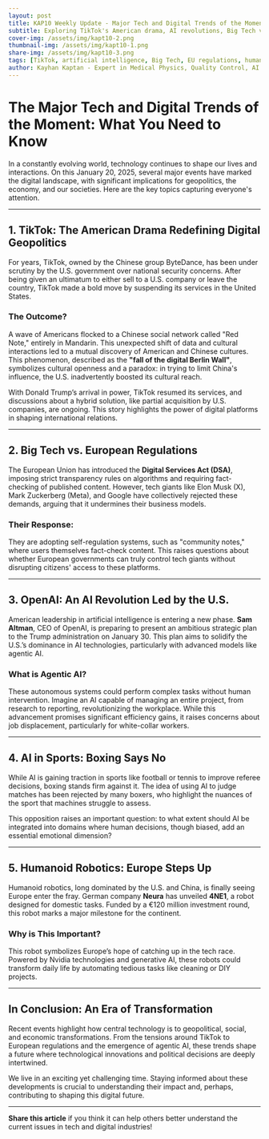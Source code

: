 ```yaml
---
layout: post
title: KAP10 Weekly Update - Major Tech and Digital Trends of the Moment
subtitle: Exploring TikTok's American drama, AI revolutions, Big Tech vs. EU regulations, and humanoid robotics
cover-img: /assets/img/kapt10-2.png
thumbnail-img: /assets/img/kapt10-1.png
share-img: /assets/img/kapt10-3.png
tags: [TikTok, artificial intelligence, Big Tech, EU regulations, humanoid robotics, OpenAI, digital geopolitics]
author: Kayhan Kaptan - Expert in Medical Physics, Quality Control, AI and Digital Transformation
---
```


# The Major Tech and Digital Trends of the Moment: What You Need to Know

In a constantly evolving world, technology continues to shape our lives and interactions. On this January 20, 2025, several major events have marked the digital landscape, with significant implications for geopolitics, the economy, and our societies. Here are the key topics capturing everyone's attention.

---

## **1. TikTok: The American Drama Redefining Digital Geopolitics**

For years, TikTok, owned by the Chinese group ByteDance, has been under scrutiny by the U.S. government over national security concerns. After being given an ultimatum to either sell to a U.S. company or leave the country, TikTok made a bold move by suspending its services in the United States.

### **The Outcome?**  
A wave of Americans flocked to a Chinese social network called "Red Note," entirely in Mandarin. This unexpected shift of data and cultural interactions led to a mutual discovery of American and Chinese cultures. This phenomenon, described as the **"fall of the digital Berlin Wall"**, symbolizes cultural openness and a paradox: in trying to limit China's influence, the U.S. inadvertently boosted its cultural reach.

With Donald Trump’s arrival in power, TikTok resumed its services, and discussions about a hybrid solution, like partial acquisition by U.S. companies, are ongoing. This story highlights the power of digital platforms in shaping international relations.

---

## **2. Big Tech vs. European Regulations**

The European Union has introduced the **Digital Services Act (DSA)**, imposing strict transparency rules on algorithms and requiring fact-checking of published content. However, tech giants like Elon Musk (X), Mark Zuckerberg (Meta), and Google have collectively rejected these demands, arguing that it undermines their business models.

### **Their Response:**
They are adopting self-regulation systems, such as "community notes," where users themselves fact-check content. This raises questions about whether European governments can truly control tech giants without disrupting citizens' access to these platforms.

---

## **3. OpenAI: An AI Revolution Led by the U.S.**

American leadership in artificial intelligence is entering a new phase. **Sam Altman**, CEO of OpenAI, is preparing to present an ambitious strategic plan to the Trump administration on January 30. This plan aims to solidify the U.S.’s dominance in AI technologies, particularly with advanced models like agentic AI.

### **What is Agentic AI?**
These autonomous systems could perform complex tasks without human intervention. Imagine an AI capable of managing an entire project, from research to reporting, revolutionizing the workplace. While this advancement promises significant efficiency gains, it raises concerns about job displacement, particularly for white-collar workers.

---

## **4. AI in Sports: Boxing Says No**

While AI is gaining traction in sports like football or tennis to improve referee decisions, boxing stands firm against it. The idea of using AI to judge matches has been rejected by many boxers, who highlight the nuances of the sport that machines struggle to assess.

This opposition raises an important question: to what extent should AI be integrated into domains where human decisions, though biased, add an essential emotional dimension?

---

## **5. Humanoid Robotics: Europe Steps Up**

Humanoid robotics, long dominated by the U.S. and China, is finally seeing Europe enter the fray. German company **Neura** has unveiled **4NE1**, a robot designed for domestic tasks. Funded by a €120 million investment round, this robot marks a major milestone for the continent.

### **Why is This Important?**
This robot symbolizes Europe’s hope of catching up in the tech race. Powered by Nvidia technologies and generative AI, these robots could transform daily life by automating tedious tasks like cleaning or DIY projects.

---

## **In Conclusion: An Era of Transformation**

Recent events highlight how central technology is to geopolitical, social, and economic transformations. From the tensions around TikTok to European regulations and the emergence of agentic AI, these trends shape a future where technological innovations and political decisions are deeply intertwined.

We live in an exciting yet challenging time. Staying informed about these developments is crucial to understanding their impact and, perhaps, contributing to shaping this digital future.

---

**Share this article** if you think it can help others better understand the current issues in tech and digital industries!
